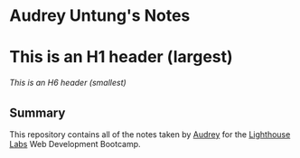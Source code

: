 # Audrey Untung's Notes
# This is an H1 header (largest)
###### This is an H6 header (smallest)

## Summary

This repository contains all of the notes taken by [Audrey](https://github.com/audrey-audrey) for the [Lighthouse Labs](https://www.lighthouselabs.ca/) Web Development Bootcamp. 

